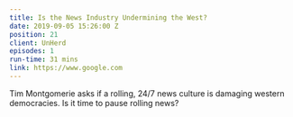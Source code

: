```yaml
---
title: Is the News Industry Undermining the West?
date: 2019-09-05 15:26:00 Z
position: 21
client: UnHerd
episodes: 1
run-time: 31 mins
link: https://www.google.com
---
```


Tim Montgomerie asks if a rolling, 24/7 news culture is damaging western democracies. Is it time to pause rolling news?